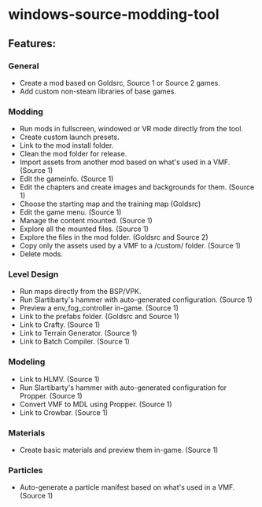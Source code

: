 # windows-source-modding-tool

## Features:

### General
* Create a mod based on Goldsrc, Source 1 or Source 2 games.
* Add custom non-steam libraries of base games.

### Modding
* Run mods in fullscreen, windowed or VR mode directly from the tool.
* Create custom launch presets.
* Link to the mod install folder.
* Clean the mod folder for release.
* Import assets from another mod based on what's used in a VMF. (Source 1)
* Edit the gameinfo. (Source 1)
* Edit the chapters and create images and backgrounds for them. (Source 1)
* Choose the starting map and the training map (Goldsrc)
* Edit the game menu. (Source 1)
* Manage the content mounted. (Source 1)
* Explore all the mounted files. (Source 1)
* Explore the files in the mod folder. (Goldsrc and Source 2)
* Copy only the assets used by a VMF to a /custom/ folder. (Source 1)
* Delete mods.

### Level Design
* Run maps directly from the BSP/VPK.
* Run Slartibarty's hammer with auto-generated configuration. (Source 1)
* Preview a env_fog_controller in-game. (Source 1)
* Link to the prefabs folder. (Goldsrc and Source 1)
* Link to Crafty. (Source 1)
* Link to Terrain Generator. (Source 1)
* Link to Batch Compiler. (Source 1)

### Modeling
* Link to HLMV. (Source 1)
* Run Slartibarty's hammer with auto-generated configuration for Propper. (Source 1)
* Convert VMF to MDL using Propper. (Source 1)
* Link to Crowbar. (Source 1)

### Materials
* Create basic materials and preview them in-game. (Source 1)

### Particles
* Auto-generate a particle manifest based on what's used in a VMF. (Source 1)
